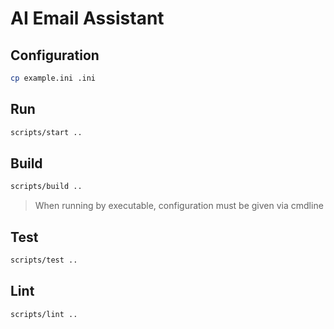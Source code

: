 # AI Email Assistant

## Configuration

```bash
cp example.ini .ini
```

## Run

```bash
scripts/start ..
```

## Build

```bash
scripts/build ..
```

> When running by executable, configuration must be given via cmdline

## Test

```bash
scripts/test ..
```

## Lint

```bash
scripts/lint ..
```

